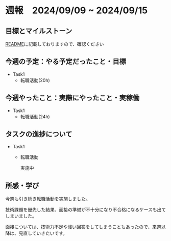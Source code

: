 # 週報　2024/09/09 ~ 2024/09/15

## 目標とマイルストーン
[README](https://github.com/Aki158/weekly-report/blob/main/README.md)に記載しておりますので、確認ください

## 今週の予定：やる予定だったこと・目標

- Task1
    - 転職活動(20h)

## 今週やったこと：実際にやったこと・実稼働

- Task1
    - 転職活動(24h)

## タスクの進捗について

- Task1
    - 転職活動

        実施中

## 所感・学び

今週も引き続き転職活動を実施しました。

技術課題を優先した結果、面接の準備が不十分になり不合格になるケースも出てしまいました。

面接については、技術力不足や浅い回答をしてしまうこともあったので、来週以降は、見直していきたいです。
